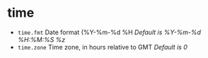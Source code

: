 <!-- TITLE: time -->

# time

- `time.fmt` Date format (%Y-%m-%d %H _Default is %Y-%m-%d %H:%M:%S %z_
- `time.zone` Time zone, in hours relative to GMT _Default is 0_

<p hidden>time.fmt time.zone</p>